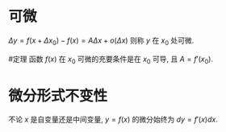 # 可微

$\Delta y = f(x+\Delta x_0) - f(x) = A\Delta x+o(\Delta x)$ 则称 $y$ 在 $x_0$ 处可微. 

#定理 函数 $f(x)$ 在 $x_0$ 可微的充要条件是在 $x_0$ 可导, 且 $A=f'(x_0)$. 
# 微分形式不变性
不论 $x$ 是自变量还是中间变量, $y=f(x)$ 的微分始终为 $dy=f'(x)dx$. 
